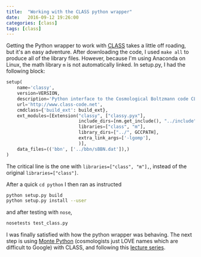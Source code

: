 ```yaml
---
title:  "Working with the CLASS python wrapper"
date:   2016-09-12 19:26:00
categories: [class]
tags: [class]
---
```


Getting the Python wrapper to work with [CLASS][classcode] takes a little off roading, but it's an easy adventure. After downloading the code, I used `make all` to produce all of the library files. However, because I'm using Anaconda on Linux, the math library `m` is not automatically linked. In setup.py, I had the following block:

```python
setup(
    name='classy',
    version=VERSION,
    description='Python interface to the Cosmological Boltzmann code CLASS',
    url='http://www.class-code.net',
    cmdclass={'build_ext': build_ext},
    ext_modules=[Extension("classy", ["classy.pyx"],
                           include_dirs=[nm.get_include(), "../include"],
                           libraries=["class", "m"],
                           library_dirs=["../", GCCPATH],
                           extra_link_args=['-lgomp'],
                           )],
    data_files=(('bbn', ['../bbn/sBBN.dat']),)
)
```
The critical line is the one with `libraries=["class", "m"],`, instead of the original `libraries=["class"]`.

After a quick `cd python` I then ran as instructed

```bash
python setup.py build
python setup.py install --user
```
and after testing with `nose`, 


```bash
nosetests test_class.py
```

I was finally satisfied with how the python wrapper was behaving. The next step is using [Monte Python][montepython] (cosmologists just LOVE names which are difficult to Google) with CLASS, and following this [lecture series][classlecture].

[classcode]: http://class-code.net/
[montepython]:http://baudren.github.io/montepython.html
[classlecture]:http://lesgourg.web.cern.ch/lesgourg/class-tour/class-tour.html

